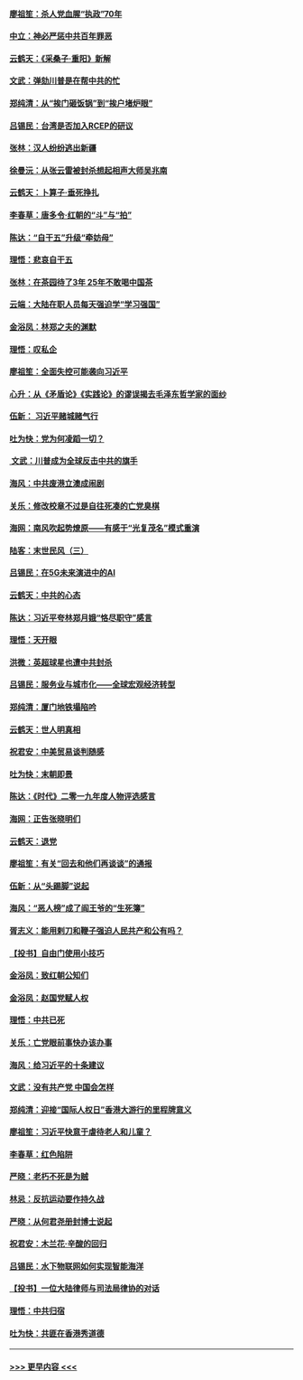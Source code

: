 #### [廖祖笙：杀人党血腥“执政”70年](../pages/nsc993/n11745144.md?t=12270511) 
#### [中立：神必严惩中共百年罪恶](../pages/nsc993/n11744970.md?t=12270511) 
#### [云鹤天：《采桑子‧重阳》新解](../pages/nsc993/n11744948.md?t=12270511) 
#### [文武：弹劾川普是在帮中共的忙](../pages/nsc993/n11744758.md?t=12270511) 
#### [郑纯清：从“挨门砸饭锅”到“挨户堵炉眼”](../pages/nsc993/n11744745.md?t=12270511) 
#### [吕锡民：台湾是否加入RCEP的研议](../pages/nsc993/n11744701.md?t=12270511) 
#### [张林：汉人纷纷逃出新疆](../pages/nsc993/n11743530.md?t=12270511) 
#### [徐曼沅：从张云雷被封杀想起相声大师吴兆南](../pages/nsc993/n11741816.md?t=12270511) 
#### [云鹤天：卜算子‧垂死挣扎](../pages/nsc993/n11739956.md?t=12270511) 
#### [李春草：唐多令‧红朝的“斗”与“拍”](../pages/nsc993/n11739830.md?t=12270511) 
#### [陈达：“自干五”升级“牵妨母”](../pages/nsc993/n11739724.md?t=12270511) 
#### [理悟：悲哀自干五](../pages/nsc993/n11739547.md?t=12270511) 
#### [张林：在茶园待了3年 25年不敢喝中国茶](../pages/nsc993/n11739240.md?t=12270511) 
#### [云端：大陆在职人员每天强迫学“学习强国”](../pages/nsc993/n11738735.md?t=12270511) 
#### [金浴凤：林郑之夫的渊默](../pages/nsc993/n11737735.md?t=12270511) 
#### [理悟：叹私企](../pages/nsc993/n11737715.md?t=12270511) 
#### [廖祖笙：全面失控可能袭向习近平](../pages/nsc993/n11737704.md?t=12270511) 
#### [心升：从《矛盾论》《实践论》的谬误揭去毛泽东哲学家的面纱](../pages/nsc993/n11736962.md?t=12270511) 
#### [伍新： 习近平赌城赌气行](../pages/nsc993/n11736929.md?t=12270511) 
#### [吐为快：党为何凌蹈一切？](../pages/nsc993/n11736915.md?t=12270511) 
#### [ 文武：川普成为全球反击中共的旗手](../pages/nsc993/n11736882.md?t=12270511) 
#### [海风：中共废港立澳成闹剧](../pages/nsc993/n11735857.md?t=12270511) 
#### [关乐：修改校章不过是自往死凑的亡党臭棋](../pages/nsc993/n11735097.md?t=12270511) 
#### [海网：南风吹起势燎原——有感于“光复茂名”模式重演](../pages/nsc993/n11732308.md?t=12270511) 
#### [陆客：末世民风（三）](../pages/nsc993/n11732211.md?t=12270511) 
#### [吕锡民：在5G未来演进中的AI](../pages/nsc993/n11730010.md?t=12270511) 
#### [云鹤天：中共的心态](../pages/nsc993/n11729906.md?t=12270511) 
#### [陈达：习近平夸林郑月娥“恪尽职守”感言](../pages/nsc993/n11729881.md?t=12270511) 
#### [理悟：天开眼](../pages/nsc993/n11729699.md?t=12270511) 
#### [洪微：英超球星也遭中共封杀](../pages/nsc993/n11727243.md?t=12270511) 
#### [吕锡民：服务业与城市化——全球宏观经济转型](../pages/nsc993/n11725845.md?t=12270511) 
#### [郑纯清：厦门地铁塌陷吟](../pages/nsc993/n11725813.md?t=12270511) 
#### [云鹤天：世人明真相](../pages/nsc993/n11725621.md?t=12270511) 
#### [祝君安：中美贸易谈判随感](../pages/nsc993/n11725609.md?t=12270511) 
#### [吐为快：末朝即景](../pages/nsc993/n11723365.md?t=12270511) 
#### [陈达：《时代》二零一九年度人物评选感言](../pages/nsc993/n11723337.md?t=12270511) 
#### [海网：正告张晓明们](../pages/nsc993/n11723228.md?t=12270511) 
#### [云鹤天：退党](../pages/nsc993/n11723056.md?t=12270511) 
#### [廖祖笙：有关“回去和他们再谈谈”的通报](../pages/nsc993/n11722442.md?t=12270511) 
#### [伍新：从“头踢脚”说起](../pages/nsc993/n11722429.md?t=12270511) 
#### [海风：“恶人榜”成了阎王爷的“生死簿”](../pages/nsc993/n11722272.md?t=12270511) 
#### [胥志义：能用剌刀和鞭子强迫人民共产和公有吗？](../pages/nsc993/n11720569.md?t=12270511) 
#### [【投书】自由门使用小技巧](../pages/nsc993/n11720180.md?t=12270511) 
#### [金浴凤：致红朝公知们](../pages/nsc993/n11720563.md?t=12270511) 
#### [金浴凤：赵国党赋人权](../pages/nsc993/n11720533.md?t=12270511) 
#### [理悟：中共已死](../pages/nsc993/n11720233.md?t=12270511) 
#### [关乐：亡党眼前事快办该办事](../pages/nsc993/n11719160.md?t=12270511) 
#### [海风：给习近平的十条建议](../pages/nsc993/n11717616.md?t=12270511) 
#### [文武：没有共产党 中国会怎样](../pages/nsc993/n11717584.md?t=12270511) 
#### [郑纯清：迎接“国际人权日”香港大游行的里程牌意义](../pages/nsc993/n11717417.md?t=12270511) 
#### [廖祖笙：习近平快意于虐待老人和儿童？](../pages/nsc993/n11715313.md?t=12270511) 
#### [李春草：红色陷阱](../pages/nsc993/n11715029.md?t=12270511) 
#### [严晓：老朽不死是为贼](../pages/nsc993/n11712910.md?t=12270511) 
#### [林忌：反抗运动要作持久战](../pages/nsc993/n11712623.md?t=12270511) 
#### [严晓：从何君尧册封博士说起](../pages/nsc993/n11712465.md?t=12270511) 
#### [祝君安：木兰花·辛酸的回归](../pages/nsc993/n11712381.md?t=12270511) 
#### [吕锡民：水下物联网如何实现智能海洋](../pages/nsc993/n11711158.md?t=12270511) 
#### [【投书】一位大陆律师与司法局律协的对话](../pages/nsc993/n11709675.md?t=12270511) 
#### [理悟：中共归宿](../pages/nsc993/n11710059.md?t=12270511) 
#### [吐为快：共匪在香港秀道德](../pages/nsc993/n11709979.md?t=12270511) 

----
#### [ >>> 更早内容 <<< ](../indexes/nsc993-earlier.md)
